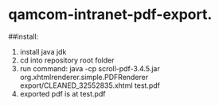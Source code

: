 # qamcom-intranet-pdf-export.
##install:
1. install java jdk
2. cd into repository root folder
3. run command: java -cp scroll-pdf-3.4.5.jar org.xhtmlrenderer.simple.PDFRenderer export/CLEANED_32552835.xhtml test.pdf
4. exported pdf is at test.pdf
